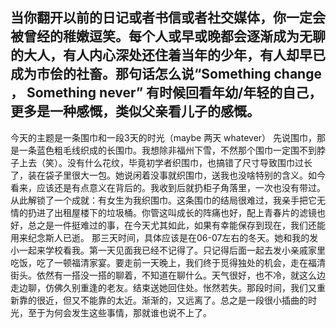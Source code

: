 当你翻开以前的日记或者书信或者社交媒体，你一定会被曾经的稚嫩逗笑。每个人或早或晚都会逐渐成为无聊的大人，有人内心深处还住着当年的少年，有人却早已成为市侩的社畜。那句话怎么说“Something change ， Something never” 有时候回看年幼/年轻的自己，更多是一种感慨，类似父亲看儿子的感慨。
--------------
今天的主题是一条围巾和一段3天的时光（maybe 两天 whatever）
先说围巾，那是一条蓝色粗毛线织成的长围巾。我想除非福州下雪，不然那个围巾一定围不到脖子上去（笑）。没有什么花纹，毕竟初学者织围巾，也搞错了尺寸导致围巾过长了，装在袋子里很大一包。她说闲着没事就织围巾，送我也没啥特别的含义。如今看来，应该还是有点意义在背后的。我收到后就扔柜子角落里，一次也没有带过。从此解锁了一个成就：有女生为我织围巾。这条围巾的结局很难过，我亲手把它无情的扔进了出租屋楼下的垃圾桶。你管这叫成长的阵痛也好，配上青春片的滤镜也好，总之是一件挺难过的事，在今天尤其如此，如果有幸能保存到现在，我们还能用来纪念斯人已逝。
那三天时间，具体应该是在06-07左右的冬天。她和我的发小一起来学校看我。第一天见面我已经不记得了。只记得后面一起去发小亲戚家里吃饭，吃了一顿福清家宴。要走前一天晚上，我们终于觅得独处的机会，走在福清街头。依然有一搭没一搭的聊着，不知道在聊什么。天气很好，也不冷，就这么边走边聊，仿佛久别重逢的老友。结束送她回住处。怅然若失。那段时间，我们又重新靠的很近，但又不能靠的太近。渐渐的，又远离了。总之是一段很小插曲的时光，至于为何会发生这些事情，那就谁也说不上了。